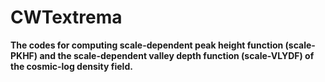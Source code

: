 # CWTextrema
**The codes for computing scale-dependent peak height function (scale-PKHF) and the scale-dependent valley depth function (scale-VLYDF) of the cosmic-log density field.**
